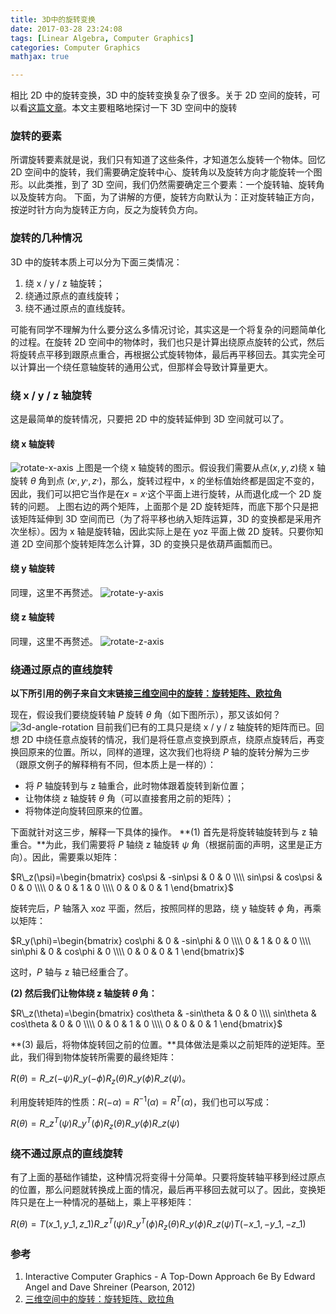 ```yaml
---
title: 3D中的旋转变换
date: 2017-03-28 23:24:08
tags: [Linear Algebra, Computer Graphics]
categories: Computer Graphics
mathjax: true

---
```

相比 2D 中的旋转变换，3D 中的旋转变换复杂了很多。关于 2D 空间的旋转，可以看[这篇文章](https://jermmy.github.io/2016/07/18/2016-7-18-CV-%E6%97%8B%E8%BD%AC%E5%B9%B3%E7%A7%BB%E7%BC%A9%E6%94%BE/)。本文主要粗略地探讨一下 3D 空间中的旋转

### 旋转的要素
所谓旋转要素就是说，我们只有知道了这些条件，才知道怎么旋转一个物体。回忆 2D 空间中的旋转，我们需要确定旋转中心、旋转角以及旋转方向才能旋转一个图形。以此类推，到了 3D 空间，我们仍然需要确定三个要素：一个旋转轴、旋转角以及旋转方向。
下面，为了讲解的方便，旋转方向默认为：正对旋转轴正方向，按逆时针方向为旋转正方向，反之为旋转负方向。
<!--more-->

### 旋转的几种情况
3D 中的旋转本质上可以分为下面三类情况：
1. 绕 x / y / z 轴旋转；
2. 绕通过原点的直线旋转；
3. 绕不通过原点的直线旋转。

可能有同学不理解为什么要分这么多情况讨论，其实这是一个将复杂的问题简单化的过程。在旋转 2D 空间中的物体时，我们也只是计算出绕原点旋转的公式，然后将旋转点平移到跟原点重合，再根据公式旋转物体，最后再平移回去。其实完全可以计算出一个绕任意轴旋转的通用公式，但那样会导致计算量更大。

### 绕 x / y / z 轴旋转
这是最简单的旋转情况，只要把 2D 中的旋转延伸到 3D 空间就可以了。
#### 绕 x 轴旋转
![rotate-x-axis](/images/2017-3-28/rotate-x-axis.png)
上图是一个绕 x 轴旋转的图示。假设我们需要从点($x, y, z$)绕 x 轴旋转 $\theta$ 角到点 ($x^,, y^,, z^,$)，那么，旋转过程中，x 的坐标值始终都是固定不变的，因此，我们可以把它当作是在$x=x^,$这个平面上进行旋转，从而退化成一个 2D 旋转的问题。
上图右边的两个矩阵，上面那个是 2D 旋转矩阵，而底下那个只是把该矩阵延伸到 3D 空间而已（为了将平移也纳入矩阵运算，3D 的变换都是采用齐次坐标）。因为 x 轴是旋转轴，因此实际上是在 yoz 平面上做 2D 旋转。只要你知道 2D 空间那个旋转矩阵怎么计算，3D 的变换只是依葫芦画瓢而已。
#### 绕 y 轴旋转
同理，这里不再赘述。
![rotate-y-axis](/images/2017-3-28/rotate-y-axis.png)
#### 绕 z 轴旋转
同理，这里不再赘述。
![rotate-z-axis](/images/2017-3-28/rotate-z-axis.png)

### 绕通过原点的直线旋转
**以下所引用的例子来自文末链接[三维空间中的旋转：旋转矩阵、欧拉角](http://blog.miskcoo.com/2016/12/rotation-in-3d-space)**

现在，假设我们要绕旋转轴 $P$ 旋转 $\theta$ 角（如下图所示），那又该如何？
![3d-angle-rotation](/images/2017-3-28/3d-angle-rotation.png)
目前我们已有的工具只是绕 x / y / z 轴旋转的矩阵而已。回想 2D 中绕任意点旋转的情况，我们是将任意点变换到原点，绕原点旋转后，再变换回原来的位置。所以，同样的道理，这次我们也将绕 $P$ 轴的旋转分解为三步（跟原文例子的解释稍有不同，但本质上是一样的）：
+ 将 $P$ 轴旋转到与 z 轴重合，此时物体跟着旋转到新位置；
+ 让物体绕 z 轴旋转 $\theta$ 角（可以直接套用之前的矩阵）；
+ 将物体逆向旋转回原来的位置。

下面就针对这三步，解释一下具体的操作。
**(1) 首先是将旋转轴旋转到与 z 轴重合。**为此，我们需要将 $P$ 轴绕 z 轴旋转 $\psi$ 角（根据前面的声明，这里是正方向）。因此，需要乘以矩阵：

$R\_z(\psi)=\begin{bmatrix} cos\psi & -sin\psi & 0 & 0 \\\\ sin\psi & cos\psi & 0 & 0 \\\\ 0 & 0 & 1 & 0 \\\\ 0 & 0 & 0 & 1 \end{bmatrix}$

旋转完后，$P$ 轴落入 xoz 平面，然后，按照同样的思路，绕 y 轴旋转 $\phi$ 角，再乘以矩阵：

$R_y(\phi)=\begin{bmatrix} cos\phi & 0 & -sin\phi & 0 \\\\ 0 & 1 & 0 & 0 \\\\ sin\phi & 0 & cos\phi & 0 \\\\ 0 & 0 & 0 & 1  \end{bmatrix}$

这时，$P$ 轴与 z 轴已经重合了。

**(2) 然后我们让物体绕 z 轴旋转 $\theta$ 角：**

$R\_z(\theta)=\begin{bmatrix} cos\theta & -sin\theta & 0 & 0 \\\\ sin\theta & cos\theta & 0 & 0 \\\\ 0 & 0 & 1 & 0 \\\\ 0 & 0 & 0 & 1 \end{bmatrix}$

**(3) 最后，将物体旋转回之前的位置。**具体做法是乘以之前矩阵的逆矩阵。至此，我们得到物体旋转所需要的最终矩阵：

$R(\theta)=R\_z(-\psi)R\_y(-\phi)R_z(\theta)R\_y(\phi)R\_z(\psi)$。

利用旋转矩阵的性质：$R(-\alpha)=R^{-1}(\alpha)=R^T(\alpha)$，我们也可以写成：

$R(\theta)=R\_z^T(\psi)R\_y^T(\phi)R_z(\theta)R\_y(\phi)R\_z(\psi)$


### 绕不通过原点的直线旋转
有了上面的基础作铺垫，这种情况将变得十分简单。只要将旋转轴平移到经过原点的位置，那么问题就转换成上面的情况，最后再平移回去就可以了。因此，变换矩阵只是在上一种情况的基础上，乘上平移矩阵：

$R(\theta)=T(x\_1, y\_1, z\_1)R\_z^T(\psi)R\_y^T(\phi)R_z(\theta)R\_y(\phi)R\_z(\psi)T(-x\_1, -y\_1, -z\_1)$


### 参考
1. Interactive Computer Graphics - A Top-Down Approach 6e By Edward Angel and Dave Shreiner (Pearson, 2012)
2. [三维空间中的旋转：旋转矩阵、欧拉角](http://blog.miskcoo.com/2016/12/rotation-in-3d-space)




